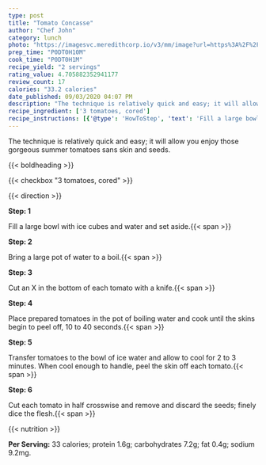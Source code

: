 ```yaml
---
type: post
title: "Tomato Concasse"
author: "Chef John"
category: lunch
photo: "https://imagesvc.meredithcorp.io/v3/mm/image?url=https%3A%2F%2Fimages.media-allrecipes.com%2Fuserphotos%2F4575853.jpg"
prep_time: "P0DT0H10M"
cook_time: "P0DT0H1M"
recipe_yield: "2 servings"
rating_value: 4.705882352941177
review_count: 17
calories: "33.2 calories"
date_published: 09/03/2020 04:07 PM
description: "The technique is relatively quick and easy; it will allow you enjoy those gorgeous summer tomatoes sans skin and seeds."
recipe_ingredient: ['3 tomatoes, cored']
recipe_instructions: [{'@type': 'HowToStep', 'text': 'Fill a large bowl with ice cubes and water and set aside.\n'}, {'@type': 'HowToStep', 'text': 'Bring a large pot of water to a boil.\n'}, {'@type': 'HowToStep', 'text': 'Cut an X in the bottom of each tomato with a knife.\n'}, {'@type': 'HowToStep', 'text': 'Place prepared tomatoes in the pot of boiling water and cook until the skins begin to peel off, 10 to 40 seconds.\n'}, {'@type': 'HowToStep', 'text': 'Transfer tomatoes to the bowl of ice water and allow to cool for 2 to 3 minutes. When cool enough to handle, peel the skin off each tomato.\n'}, {'@type': 'HowToStep', 'text': 'Cut each tomato in half crosswise and remove and discard the seeds; finely dice the flesh.\n'}]
---
```


The technique is relatively quick and easy; it will allow you enjoy those gorgeous summer tomatoes sans skin and seeds. 

{{< boldheading >}}

{{< checkbox "3  tomatoes, cored" >}}


{{< direction >}}

**Step: 1**

Fill a large bowl with ice cubes and water and set aside.{{< span >}}

**Step: 2**

Bring a large pot of water to a boil.{{< span >}}

**Step: 3**

Cut an X in the bottom of each tomato with a knife.{{< span >}}

**Step: 4**

Place prepared tomatoes in the pot of boiling water and cook until the skins begin to peel off, 10 to 40 seconds.{{< span >}}

**Step: 5**

Transfer tomatoes to the bowl of ice water and allow to cool for 2 to 3 minutes. When cool enough to handle, peel the skin off each tomato.{{< span >}}

**Step: 6**

Cut each tomato in half crosswise and remove and discard the seeds; finely dice the flesh.{{< span >}}

{{< nutrition >}}

**Per Serving:** 33 calories; protein 1.6g; carbohydrates 7.2g; fat 0.4g; sodium 9.2mg.